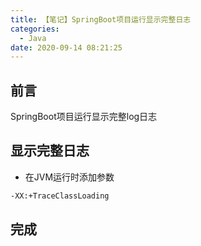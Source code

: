 ```yaml
---
title: 【笔记】SpringBoot项目运行显示完整日志
categories:
  - Java
date: 2020-09-14 08:21:25
---
```


## 前言

SpringBoot项目运行显示完整log日志


<!-- more -->

## 显示完整日志

- 在JVM运行时添加参数

``` sh
-XX:+TraceClassLoading
```

## 完成


